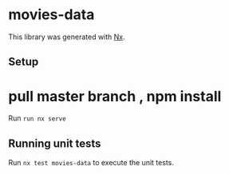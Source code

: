 # movies-data

This library was generated with [Nx](https://nx.dev).


## Setup
# pull master branch , npm install
Run  `run nx serve`


## Running unit tests

Run `nx test movies-data` to execute the unit tests.
